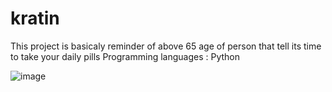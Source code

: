 # kratin
This project is basicaly reminder of above 65 age of person that tell its time to take your daily pills 
Programming languages : Python


![image](https://user-images.githubusercontent.com/90137515/143897728-94d71020-7abd-4db5-9157-9838fdaedc56.png)
